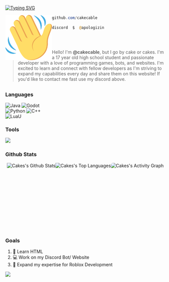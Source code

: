 [![Typing SVG](https://readme-typing-svg.demolab.com?font=Silkscreen&pause=1000&color=FFFFFF&width=435&lines=CAKES+PERSONAL+BIO;GAME+DEVELOPER;SOFTWARE+DEVELOPER;IT+STUDENT)](https://git.io/typing-svg)

<img align="left" src="https://github.com/cakecable/cakecable/blob/main/images/waving-hand-sign-emoji-2048x1980-s2qlps2b.png" width="147" alt="Wave Image" /> 

```powershell
github.com/cakecable
```

```php
discord  $  @apologizin
```

## 
&zwnj;

> Hello! I'm **@cakecable**, but I go by cake or cakes. I'm a 17 year old high school student and passionate developer with a love of programming games, bots, and websites. I'm excited to learn and connect with fellow developers as I'm striving to expand my capabilities every day and share them on this website! If you'd like to contact me fast use my discord above.

## 

### Languages
<p align="left">
<img alt="Java" src="https://img.shields.io/badge/-java-black?style=for-the-badge&logo=java" />
<img alt="Godot" src="https://img.shields.io/badge/-gdscript-black?style=for-the-badge&logo=gdscript" /><br>
<img alt="Python" src="https://img.shields.io/badge/-python-black?style=for-the-badge&logo=python" />
<img alt="C++" src="https://img.shields.io/badge/-c++-black?style=for-the-badge&logo=cplusplus" /><br>
<img alt="LuaU" src="https://img.shields.io/badge/-LuaU-black?style=for-the-badge&logo=lua" />

</p>

### Tools
<p align="left"> <a href="https://github.com/cakecable"><img src="https://skillicons.dev/icons?i=vscode,visualstudio,godot,github"> </a> </p>

### Github Stats
<div style="display: flex; justify-content: center;">
    <img alt="Cakes's Github Stats" src="https://github-readme-stats.vercel.app/api?username=cakecable&show_icons=true&count_private=true&theme=react&hide_border=true&bg_color=313335&title_color=ffffff&icon_color=F8D866" height="211.5px"/>
    <img alt="Cakes's Top Languages" src="https://denvercoder1-github-readme-stats.vercel.app/api/top-langs/?username=cakecable&langs_count=8&layout=compact&theme=react&hide_border=true&bg_color=313335&title_color=ffffff&icon_color=F8D866&hide=Jupyter%20Notebook,Roff" height="211.5px"/>
<img alt="Cakes's Activity Graph" src="https://github-readme-activity-graph.vercel.app/graph/?username=cakecable&bg_color=313335&color=ffffff&line=019a61&point=FFFFFF&hide_border=true" style="border-radius: 6px;" />
</div>

</div>

### Goals

1. 🔭 Learn HTML
2. 💻 Work on my Discord Bot/ Website
3. 🌱 Expand my expertise for Roblox Development

<p align="left">
  <img src="https://capsule-render.vercel.app/api?type=waving&color=gradient&height=100&section=footer"/>
</p>

